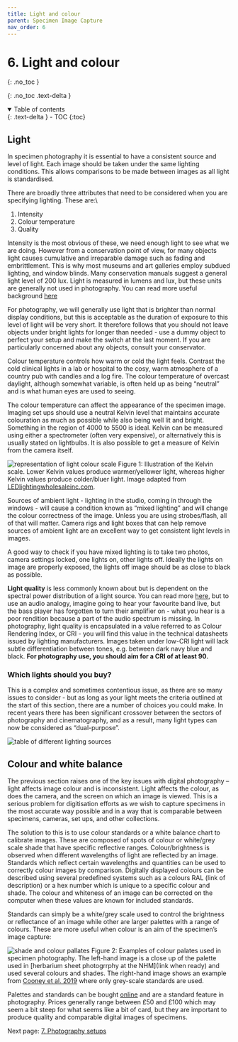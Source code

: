 ```yaml
---
title: Light and colour
parent: Specimen Image Capture
nav_order: 6
---
```


# 6. Light and colour
{: .no_toc }

  {: .no_toc .text-delta }
<details open markdown="block">
  <summary>
    Table of contents
  </summary>
  {: .text-delta }
- TOC
{:toc}
</details>

## Light
In specimen photography it is essential to have a consistent source and level of light. Each image should be taken under the same lighting conditions. This allows comparisons to be made between images as all light is standardised.

There are broadly three attributes that need to be considered when you are specifying lighting. These are:\
1) Intensity
2) Colour temperature
3) Quality

Intensity is the most obvious of these, we need enough light to see what we are doing. However from a conservation point of view, for many objects light causes cumulative and irreparable damage such as fading and embrittlement. This is why most museums and art galleries employ subdued lighting, and window blinds. Many conservation manuals suggest a general light level of 200 lux. Light is measured in lumens and lux, but these units are generally not used in photography. You can read more useful background [here](https://en.wikipedia.org/wiki/Lumen_(unit))

For photography, we will generally use light that is brighter than normal display conditions, but this is acceptable as the duration of exposure to this level of light will be very short. It therefore follows that you should not leave objects under bright lights for longer than needed - use a dummy object to perfect your setup and make the switch at the last moment. If you are particularly concerned about any objects, consult your conservator.

Colour temperature controls how warm or cold the light feels. Contrast the cold clinical lights in a lab or hospital to the cosy, warm atmosphere of a country pub with candles and a log fire. The colour temperature of overcast daylight, although somewhat variable, is often held up as being “neutral” and is what human eyes are used to seeing.

The colour temperature can affect the appearance of the specimen image. Imaging set ups should use a neutral Kelvin level that maintains accurate colouration as much as possible while also being well lit and bright.  Something in the region of 4000 to 5500 is ideal. Kelvin can be measured using either a spectrometer (often very expensive), or alternatively this is usually stated on lightbulbs. It is also possible to get a measure of Kelvin from the camera itself.

![representation of light colour scale](/images/Photography/kelvin_scale.png?raw=true)
Figure 1: Illustration of the Kelvin scale. Lower Kelvin values produce warmer/yellower light, whereas higher Kelvin values produce colder/bluer light. Image adapted from [LEDlightingwholesaleinc.com](https://www.ledlightingwholesaleinc.com/Understanding-Lumens-vs-Kelvin-s/399.htm).

Sources of ambient light - lighting in the studio, coming in through the windows - will cause a condition known as “mixed lighting” and will change the colour correctness of the image. Unless you are using strobes/flash, all of that will matter. Camera rigs and light boxes that can help remove sources of ambient light are an excellent way to get consistent light levels in images.

A good way to check if you have mixed lighting is to take two photos, camera settings locked, one lights on, other lights off. Ideally the lights on image are properly exposed, the lights off image should be as close to black as possible.

**Light quality** is less commonly known about but is dependent on the spectral power distribution of a light source. You can read more [here](https://en.wikipedia.org/wiki/Spectral_power_distribution), but to use an audio analogy, imagine going to hear your favourite band live, but the bass player has forgotten to turn their amplifier on - what you hear is a poor rendition because a part of the audio spectrum is missing. In photography, light quality is encapsulated in a value referred to as Colour Rendering Index, or CRI - you will find this value in the technical datasheets issued by lighting manufacturers. Images taken under low-CRI light will lack subtle differentiation between tones, e.g. between dark navy blue and black. **For photography use, you should aim for a CRI of at least 90.**

### Which lights should you buy?
This is a complex and sometimes contentious issue, as there are so many issues to consider - but as long as your light meets the criteria outlined at the start of this section, there are a number of choices you could make. In recent years there has been significant crossover between the sectors of photography and cinematography, and as a result, many light types can now be considered as “dual-purpose”.

![table of different lighting sources](/images/Photography/lighting_table.png?raw=true)


## Colour and white balance
The previous section raises one of the key issues with digital photography – light affects image colour and is inconsistent. Light affects the colour, as does the camera, and the screen on which an image is viewed. This is a serious problem for digitisation efforts as we wish to capture specimens in the most accurate way possible and in a way that is comparable between specimens, cameras, set ups, and other collections.

The solution to this is to use colour standards or a white balance chart to calibrate images. These are composed of spots of colour or white/grey scale shade that have specific reflective ranges. Colour/brightness is observed when different wavelengths of light are reflected by an image. Standards which reflect certain wavelengths and quantities can be used to correctly colour images by comparison. Digitally displayed colours can be described using several predefined systems such as a colours RAL (link of description) or a hex number which is unique to a specific colour and shade. The colour and whiteness of an image can be corrected on the computer when these values are known for included standards.

Standards can simply be a white/grey scale used to control the brightness or reflectance of an image while other are larger palettes with a range of colours. These are more useful when colour is an aim of the specimen’s image capture:

![shade and colour pallates](/images/Photography/standards_examples.png?raw=true)
Figure 2: Examples of colour palates used in specimen photography. The left-hand image is a close up of the palette used in [herbarium sheet photogrrphy at the NHM](link when ready) and used several colours and shades. The right-hand image shows an example from [Cooney et al. 2019](https://www.nature.com/articles/s41467-020-16257-x) where only grey-scale standards are used.

Palettes and standards can be bought [online](https://www.xrite.com/) and are a standard feature in photography. Prices generally range between £50 and £100 which may seem a bit steep for what seems like a bit of card, but they are important to produce quality and comparable digital images of specimens.


Next page: [7. Photography setups](https://dissco.github.io/SpecimenImageCapture/image_setups.html)
